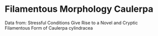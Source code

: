 # Filamentous Morphology Caulerpa
Data from: Stressful Conditions Give Rise to a Novel and Cryptic Filamentous Form of Caulerpa cylindracea
